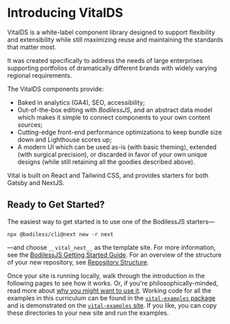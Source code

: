 # Introducing VitalDS

VitalDS is a white-label component library designed to support flexibility and extensibility while
still maximizing reuse and maintaining the standards that matter most.

It was created specifically to address the needs of large enterprises supporting portfolios of
dramatically different brands with widely varying regional requirements.

The VitalDS components provide:

- Baked in analytics (GA4), SEO, accessibility;
- Out-of-the-box editing with _BodilessJS_, and an abstract data model which makes it simple to
  connect components to your own content sources;
- Cutting-edge front-end performance optimizations to keep bundle size down and Lighthouse scores
  up;
- A modern UI which can be used as-is (with basic theming), extended (with surgical precision), or
  discarded in favor of your own unique designs (while still retaining all the goodies described
  above).

Vital is built on React and Tailwind CSS, and provides starters for both Gatsby and NextJS.

## Ready to Get Started?

The easiest way to get started is to use one of the BodilessJS starters—

```shell
npx @bodiless/cli@next new -r next
```

—and choose `__vital_next__` as the template site. For more information, see the [BodilessJS
Getting Started Guide](/About/GettingStarted).  For an overview of the structure of
your new repository, see [Repository Structure](.).

Once your site is running locally, walk through the introduction in the following pages to see how
it works. Or, if you're philosophically-minded, read more about [why you might want to use
it](./WhyVital). Working code for all the examples in this curriculum can be found in the
[`vital-examples` package](https://github.com/johnsonandjohnson/Bodiless-JS/tree/main/packages/vital-examples ':target=_blank')
and is demonstrated on the
[`vital-examples` site](https://github.com/johnsonandjohnson/Bodiless-JS/tree/main/sites/vital-examples ':target=_blank').
If you like, you can copy these directories to your new site and run the examples.
